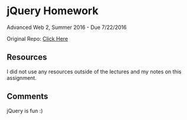 # jQuery Homework

Advanced Web 2, Summer 2016 - Due 7/22/2016

Original Repo: [Click Here](https://github.com/richardkalehoff/UF-starter-project)

## Resources

I did not use any resources outside of the lectures and my notes on this assignment.

## Comments

jQuery is fun :)
